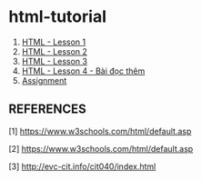 # html-tutorial

1. [HTML - Lesson 1](./lessons/lesson1.md)
2. [HTML - Lesson 2](./lessons/lesson2.md)
3. [HTML - Lesson 3](./lessons/lesson3.md)
4. [HTML - Lesson 4 - Bài đọc thêm](./lessons/lesson4.md)
5. [Assignment](./assignment/README.md)

## REFERENCES

[1] https://www.w3schools.com/html/default.asp

[2] https://www.w3schools.com/html/default.asp

[3] http://evc-cit.info/cit040/index.html
